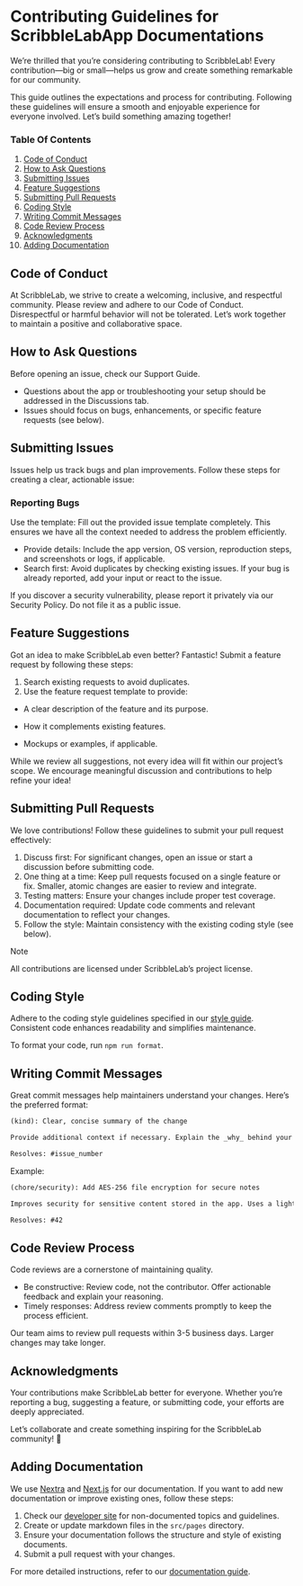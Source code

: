 <!-- Contributing Guidelines Text [START] -->
<!-- Copyright (c) 2024 - ScribbleLabApp LLC -->

# Contributing Guidelines for ScribbleLabApp Documentations

We’re thrilled that you’re considering contributing to ScribbleLab! Every contribution—big or small—helps us grow and create something remarkable for our community.

This guide outlines the expectations and process for contributing. Following these guidelines will ensure a smooth and enjoyable experience for everyone involved. Let’s build something amazing together!

### Table Of Contents

1. [Code of Conduct](#code-of-conduct)
2. [How to Ask Questions](#how-to-ask-questions)
3. [Submitting Issues](#submitting-issues)
4. [Feature Suggestions](#feature-suggestions)
5. [Submitting Pull Requests](#submitting-pull-requests)
6. [Coding Style](#coding-style)
7. [Writing Commit Messages](#writing-commit-messages)
8. [Code Review Process](#code-review-process)
9. [Acknowledgments](#acknowledgments)
10. [Adding Documentation](#adding-documentation)

## Code of Conduct

At ScribbleLab, we strive to create a welcoming, inclusive, and respectful community. Please review and adhere to our Code of Conduct. Disrespectful or harmful behavior will not be tolerated. Let’s work together to maintain a positive and collaborative space.

## How to Ask Questions

Before opening an issue, check our Support Guide.

- Questions about the app or troubleshooting your setup should be addressed in the Discussions tab.
- Issues should focus on bugs, enhancements, or specific feature requests (see below).

## Submitting Issues

Issues help us track bugs and plan improvements. Follow these steps for creating a clear, actionable issue:

### Reporting Bugs

Use the template: Fill out the provided issue template completely. This ensures we have all the context needed to address the problem efficiently.

- Provide details: Include the app version, OS version, reproduction steps, and screenshots or logs, if applicable.
- Search first: Avoid duplicates by checking existing issues. If your bug is already reported, add your input or react to the issue.

If you discover a security vulnerability, please report it privately via our Security Policy. Do not file it as a public issue.

## Feature Suggestions

Got an idea to make ScribbleLab even better? Fantastic! Submit a feature request by following these steps:

1. Search existing requests to avoid duplicates.
2. Use the feature request template to provide:

- A clear description of the feature and its purpose.

- How it complements existing features.

- Mockups or examples, if applicable.

While we review all suggestions, not every idea will fit within our project’s scope. We encourage meaningful discussion and contributions to help refine your idea!

## Submitting Pull Requests

We love contributions! Follow these guidelines to submit your pull request effectively:

1. Discuss first: For significant changes, open an issue or start a discussion before submitting code.
2. One thing at a time: Keep pull requests focused on a single feature or fix. Smaller, atomic changes are easier to review and integrate.
3. Testing matters: Ensure your changes include proper test coverage.
4. Documentation required: Update code comments and relevant documentation to reflect your changes.
5. Follow the style: Maintain consistency with the existing coding style (see below).

> [!Note]
> All contributions are licensed under ScribbleLab’s project license.

## Coding Style

Adhere to the coding style guidelines specified in our [style guide](). Consistent code enhances readability and simplifies maintenance.

To format your code, run `npm run format`.

## Writing Commit Messages

Great commit messages help maintainers understand your changes.
Here’s the preferred format:

```md
(kind): Clear, concise summary of the change

Provide additional context if necessary. Explain the _why_ behind your changes, not just the _what_. Reference related issues when applicable.

Resolves: #issue_number
```

Example:

```md
(chore/security): Add AES-256 file encryption for secure notes

Improves security for sensitive content stored in the app. Uses a lightweight C library to ensure fast performance.

Resolves: #42
```

## Code Review Process

Code reviews are a cornerstone of maintaining quality.

- Be constructive: Review code, not the contributor. Offer actionable feedback and explain your reasoning.
- Timely responses: Address review comments promptly to keep the process efficient.

Our team aims to review pull requests within 3-5 business days. Larger changes may take longer.

## Acknowledgments

Your contributions make ScribbleLab better for everyone. Whether you’re reporting a bug, suggesting a feature, or submitting code, your efforts are deeply appreciated.

Let’s collaborate and create something inspiring for the ScribbleLab community! 🚀

## Adding Documentation

We use [Nextra](https://nextra.vercel.app/) and [Next.js](https://nextjs.org/) for our documentation. If you want to add new documentation or improve existing ones, follow these steps:

1. Check our [developer site]() for non-documented topics and guidelines.
2. Create or update markdown files in the `src/pages` directory.
3. Ensure your documentation follows the structure and style of existing documents.
4. Submit a pull request with your changes.

For more detailed instructions, refer to our [documentation guide]().

<!-- Contributing Guidelines Text [END] -->
